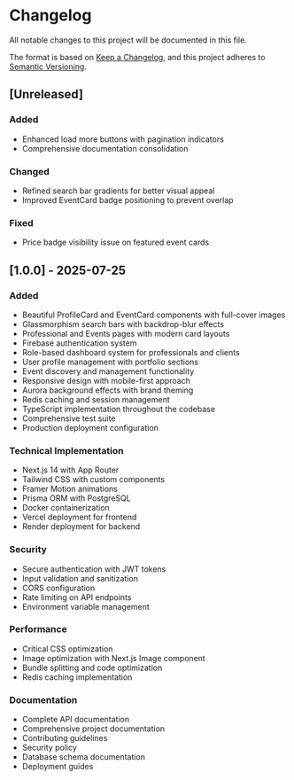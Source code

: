 # Changelog

All notable changes to this project will be documented in this file.

The format is based on [Keep a Changelog](https://keepachangelog.com/en/1.0.0/),
and this project adheres to [Semantic Versioning](https://semver.org/spec/v2.0.0.html).

## [Unreleased]

### Added
- Enhanced load more buttons with pagination indicators
- Comprehensive documentation consolidation

### Changed
- Refined search bar gradients for better visual appeal
- Improved EventCard badge positioning to prevent overlap

### Fixed
- Price badge visibility issue on featured event cards

## [1.0.0] - 2025-07-25

### Added
- Beautiful ProfileCard and EventCard components with full-cover images
- Glassmorphism search bars with backdrop-blur effects
- Professional and Events pages with modern card layouts
- Firebase authentication system
- Role-based dashboard system for professionals and clients
- User profile management with portfolio sections
- Event discovery and management functionality
- Responsive design with mobile-first approach
- Aurora background effects with brand theming
- Redis caching and session management
- TypeScript implementation throughout the codebase
- Comprehensive test suite
- Production deployment configuration

### Technical Implementation
- Next.js 14 with App Router
- Tailwind CSS with custom components
- Framer Motion animations
- Prisma ORM with PostgreSQL
- Docker containerization
- Vercel deployment for frontend
- Render deployment for backend

### Security
- Secure authentication with JWT tokens
- Input validation and sanitization
- CORS configuration
- Rate limiting on API endpoints
- Environment variable management

### Performance
- Critical CSS optimization
- Image optimization with Next.js Image component
- Bundle splitting and code optimization
- Redis caching implementation

### Documentation
- Complete API documentation
- Comprehensive project documentation
- Contributing guidelines
- Security policy
- Database schema documentation
- Deployment guides
